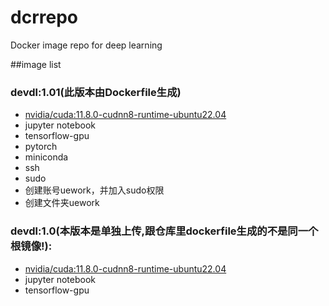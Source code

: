 # dcrrepo
Docker image repo for deep learning

##image list

### devdl:1.01(此版本由Dockerfile生成)
  - [nvidia/cuda:11.8.0-cudnn8-runtime-ubuntu22.04](https://hub.docker.com/layers/nvidia/cuda/11.8.0-cudnn8-runtime-ubuntu22.04/images/sha256-cc180894632d03354136d2eb3258dfe8de707008cd2fbcb025744c996bf233ab?context=explore)
  - jupyter notebook
  - tensorflow-gpu
  - pytorch
  - miniconda
  - ssh
  - sudo
  - 创建账号uework，并加入sudo权限
  - 创建文件夹uework
  
### devdl:1.0(本版本是单独上传,跟仓库里dockerfile生成的不是同一个根镜像!):
  - [nvidia/cuda:11.8.0-cudnn8-runtime-ubuntu22.04](https://hub.docker.com/layers/nvidia/cuda/11.8.0-cudnn8-runtime-ubuntu22.04/images/sha256-cc180894632d03354136d2eb3258dfe8de707008cd2fbcb025744c996bf233ab?context=explore)
  - jupyter notebook
  - tensorflow-gpu
